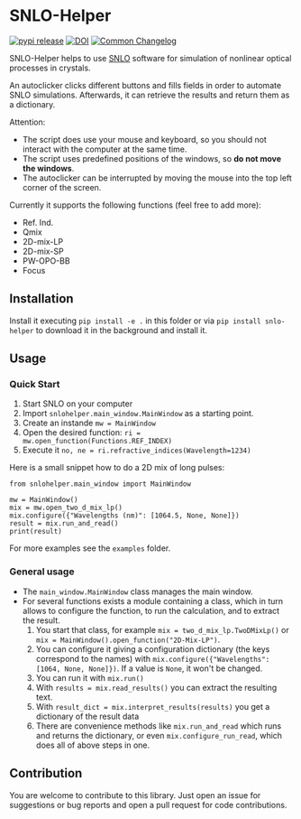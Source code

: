 # SNLO-Helper

[![pypi release](https://img.shields.io/pypi/v/snlo-helper.svg)](https://pypi.org/project/snlo-helper/)
[![DOI](https://zenodo.org/badge/DOI/10.5281/zenodo.11125163.svg)](https://doi.org/10.5281/zenodo.11125163)
[![Common Changelog](https://common-changelog.org/badge.svg)](https://common-changelog.org)

SNLO-Helper helps to use [SNLO](https://as-photonics.com/products/snlo/) software for simulation of nonlinear optical processes in crystals.

An autoclicker clicks different buttons and fills fields in order to automate SNLO simulations.
Afterwards, it can retrieve the results and return them as a dictionary.

Attention:
- The script does use your mouse and keyboard, so you should not interact with the computer at the same time.
- The script uses predefined positions of the windows, so **do not move the windows**.
- The autoclicker can be interrupted by moving the mouse into the top left corner of the screen.


Currently it supports the following functions (feel free to add more):
- Ref. Ind.
- Qmix
- 2D-mix-LP
- 2D-mix-SP
- PW-OPO-BB
- Focus


## Installation

Install it executing `pip install -e .` in this folder or via `pip install snlo-helper` to download it in the background and install it.


## Usage

### Quick Start

1. Start SNLO on your computer
2. Import `snlohelper.main_window.MainWindow` as a starting point.
3. Create an instande `mw = MainWindow`
4. Open the desired function: `ri = mw.open_function(Functions.REF_INDEX)`
5. Execute it `no, ne = ri.refractive_indices(Wavelength=1234)`

Here is a small snippet how to do a 2D mix of long pulses:
```
from snlohelper.main_window import MainWindow

mw = MainWindow()
mix = mw.open_two_d_mix_lp()
mix.configure({"Wavelengths (nm)": [1064.5, None, None]})
result = mix.run_and_read()
print(result)
```

For more examples see the `examples` folder.


### General usage

* The `main_window.MainWindow` class manages the main window.
* For several functions exists a module containing a class, which in turn allows to configure the function, to run the calculation, and to extract the result.
  1. You start that class, for example `mix = two_d_mix_lp.TwoDMixLp()` or `mix = MainWindow().open_function("2D-Mix-LP")`.
  2. You can configure it giving a configuration dictionary (the keys correspond to the names) with `mix.configure({"Wavelengths": [1064, None, None]})`. If a value is `None`, it won't be changed.
  3. You can run it with `mix.run()`
  4. With `results = mix.read_results()` you can extract the resulting text.
  5. With `result_dict = mix.interpret_results(results)` you get a dictionary of the result data
  6. There are convenience methods like `mix.run_and_read` which runs and returns the dictionary, or even `mix.configure_run_read`, which does all of above steps in one.


## Contribution

You are welcome to contribute to this library.
Just open an issue for suggestions or bug reports and open a pull request for code contributions.

